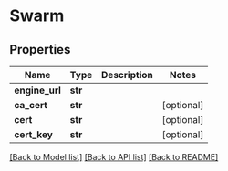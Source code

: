 # Swarm

## Properties
Name | Type | Description | Notes
------------ | ------------- | ------------- | -------------
**engine_url** | **str** |  | 
**ca_cert** | **str** |  | [optional] 
**cert** | **str** |  | [optional] 
**cert_key** | **str** |  | [optional] 

[[Back to Model list]](../README.md#documentation-for-models) [[Back to API list]](../README.md#documentation-for-api-endpoints) [[Back to README]](../README.md)


